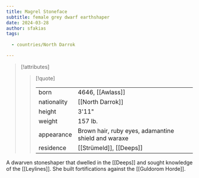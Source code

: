 ```yaml
---
title: Magrel Stoneface
subtitle: female grey dwarf earthshaper
date: 2024-03-28
author: sfakias
tags:
  
  - countries/North Darrok

---
```

> [!attributes]
> 
> > [!quote]
> >
> > | | |
> > | --- | --- |
> > | born | 4646, [[Awlass]] |
> > | nationality | [[North Darrok]] |
> > | height | 3'11" |
> > | weight | 157 lb. |
> > | appearance | Brown hair, ruby eyes, adamantine shield and waraxe |
> > | residence | [[Strümeld]], [[Deeps]] |

A dwarven stoneshaper that dwelled in the [[Deeps]] and sought knowledge of the [[Leylines]]. She built fortifications against the [[Guldorom Horde]].